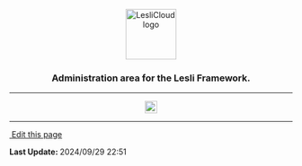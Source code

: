 <p align="center">
	<img width="90" alt="LesliCloud logo" src="/images/engines/audit/audit-logo.svg" />
    <h3 align="center">Administration area for the Lesli Framework.</h3>
</p>

<hr/>
    <p align="center">
        <a target="blank" href="https://rubygems.org/gems/lesli_audit">
            <img src="https://badge.fury.io/rb/lesli_audit.svg" alt="Gem Version" height="22">
        </a>
    </p>
<hr/>

<section class="lesli-markdown-info">
    <p><a target="blank" href="https://github.com/LesliTech/LesliAudit/tree/master/docs/readme.md"><i class="ri-external-link-fill"></i>&nbsp;Edit this page</a><p/>
    <p><b>Last Update: </b>2024/09/29 22:51</p>
</section>

<!-- This code was automatically generated -->
<!-- to update this docs please run rake docs:build -->

